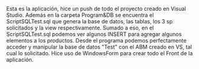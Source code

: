 Esta es la aplicación, hice un push de todo el proyecto creado en Visual Studio. Además en la carpeta Program&DB se encuentra el ScriptSQLTest.sql que genera la base de datos,
las tablas, los 3 sp solicitados y la view respectivamente. Sumado a eso, en el ScriptSQLTest.sql podemos ver algunos INSERT para agregar algunos elementos a los productos.
Desde el programa podemos perfectamente acceder y manipular la base de datos "Test" con el ABM creado en VS, tal cual lo solicitado. Hice uso de WindowsForm para crear
todo el Front de la aplicación.
